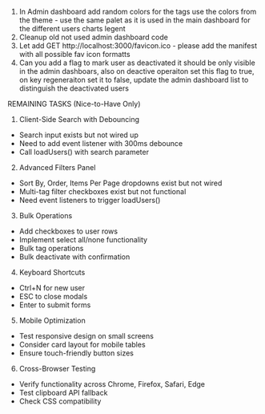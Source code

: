 1. In Admin dashboard add random colors for the tags use the colors from the theme - use the same palet as it is used in the main dashboard for the different users charts legent
2. Cleanup old not used admin dashboard code
3. Let add GET http://localhost:3000/favicon.ico - please add the manifest with all possible fav icon formatts
4. Can you add a flag to mark user as deactivated it should be only visible in the admin dashboars, also on deactive operaiton set this flag to true, on key regeneraiton set it to false, update the admin dashboard list to distinguish the deactivated users

REMAINING TASKS (Nice-to-Have Only)

1. Client-Side Search with Debouncing

- Search input exists but not wired up
- Need to add event listener with 300ms debounce
- Call loadUsers() with search parameter

2. Advanced Filters Panel

- Sort By, Order, Items Per Page dropdowns exist but not wired
- Multi-tag filter checkboxes exist but not functional
- Need event listeners to trigger loadUsers()

3. Bulk Operations

- Add checkboxes to user rows
- Implement select all/none functionality
- Bulk tag operations
- Bulk deactivate with confirmation

4. Keyboard Shortcuts

- Ctrl+N for new user
- ESC to close modals
- Enter to submit forms

5. Mobile Optimization

- Test responsive design on small screens
- Consider card layout for mobile tables
- Ensure touch-friendly button sizes

6. Cross-Browser Testing

- Verify functionality across Chrome, Firefox, Safari, Edge
- Test clipboard API fallback
- Check CSS compatibility
